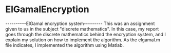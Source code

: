 # ElGamalEncryption
----------ElGamal encryption system---------
This was an assignment given to us in the subject "discrete mathematics". 
In this case, my report goes through the discrete mathematics behind the encryption system, and I explain my solution on how to implement the algorithm. 
As the elgamal.m file indicates, I implemented the algorithm using Matlab.

